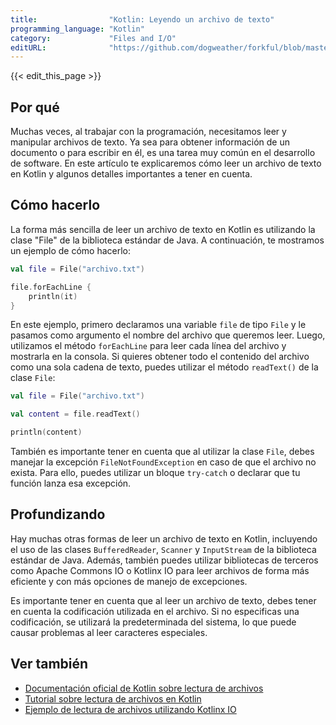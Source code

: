 ```yaml
---
title:                "Kotlin: Leyendo un archivo de texto"
programming_language: "Kotlin"
category:             "Files and I/O"
editURL:              "https://github.com/dogweather/forkful/blob/master/content/es/kotlin/reading-a-text-file.md"
---
```


{{< edit_this_page >}}

## Por qué

Muchas veces, al trabajar con la programación, necesitamos leer y manipular archivos de texto. Ya sea para obtener información de un documento o para escribir en él, es una tarea muy común en el desarrollo de software. En este artículo te explicaremos cómo leer un archivo de texto en Kotlin y algunos detalles importantes a tener en cuenta.

## Cómo hacerlo

La forma más sencilla de leer un archivo de texto en Kotlin es utilizando la clase "File" de la biblioteca estándar de Java. A continuación, te mostramos un ejemplo de cómo hacerlo:

```Kotlin
val file = File("archivo.txt")

file.forEachLine {
    println(it)
}
```

En este ejemplo, primero declaramos una variable `file` de tipo `File` y le pasamos como argumento el nombre del archivo que queremos leer. Luego, utilizamos el método `forEachLine` para leer cada línea del archivo y mostrarla en la consola. Si quieres obtener todo el contenido del archivo como una sola cadena de texto, puedes utilizar el método `readText()` de la clase `File`:

```Kotlin
val file = File("archivo.txt")

val content = file.readText()

println(content)
```

También es importante tener en cuenta que al utilizar la clase `File`, debes manejar la excepción `FileNotFoundException` en caso de que el archivo no exista. Para ello, puedes utilizar un bloque `try-catch` o declarar que tu función lanza esa excepción.

## Profundizando

Hay muchas otras formas de leer un archivo de texto en Kotlin, incluyendo el uso de las clases `BufferedReader`, `Scanner` y `InputStream` de la biblioteca estándar de Java. Además, también puedes utilizar bibliotecas de terceros como Apache Commons IO o Kotlinx IO para leer archivos de forma más eficiente y con más opciones de manejo de excepciones.

Es importante tener en cuenta que al leer un archivo de texto, debes tener en cuenta la codificación utilizada en el archivo. Si no especificas una codificación, se utilizará la predeterminada del sistema, lo que puede causar problemas al leer caracteres especiales.

## Ver también

- [Documentación oficial de Kotlin sobre lectura de archivos](https://kotlinlang.org/docs/tutorials/kotlin-for-py/reading-files.html)
- [Tutorial sobre lectura de archivos en Kotlin](https://devexperto.com/lectura-escritura-archivos-kotlin/)
- [Ejemplo de lectura de archivos utilizando Kotlinx IO](https://www.baeldung.com/kotlin-read-file)